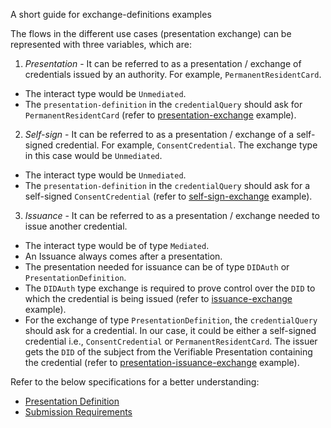 A short guide for exchange-definitions examples

The flows in the different use cases (presentation exchange) can be represented with three variables, which are:

1. _Presentation_ - It can be referred to as a presentation / exchange of credentials issued by an authority. For example, `PermanentResidentCard`.
* The interact type would be `Unmediated`.
* The `presentation-definition` in the `credentialQuery` should ask for `PermanentResidentCard` (refer to [presentation-exchange](./presentation-exchange.md) example).

2. _Self-sign_ - It can be referred to as a presentation / exchange of a self-signed credential. For example, `ConsentCredential`. The exchange type in this case would be `Unmediated`.
* The interact type would be `Unmediated`.
* The `presentation-definition` in the `credentialQuery` should ask for a self-signed `ConsentCredential` (refer to [self-sign-exchange](./self-signed-exchange.md) example).

3. _Issuance_ - It can be referred to as a presentation / exchange needed to issue another credential.
* The interact type would be of type `Mediated`.
* An Issuance always comes after a presentation.
* The presentation needed for issuance can be of type `DIDAuth` or `PresentationDefinition`.
* The `DIDAuth` type exchange is required to prove control over the `DID` to which the credential is being issued (refer to [issuance-exchange](./issuance-exchange.md) example).
* For the exchange of type `PresentationDefinition`, the `credentialQuery` should ask for a credential. In our case, it could be either a self-signed credential i.e., `ConsentCredential` or `PermanentResidentCard`. The issuer gets the `DID` of the subject from the Verifiable Presentation containing the credential (refer to [presentation-issuance-exchange](./presentation-issuance-exchange.md) example).

Refer to the below specifications for a better understanding:

* [Presentation Definition](https://identity.foundation/presentation-exchange/#presentation-definition)
* [Submission Requirements](https://identity.foundation/presentation-exchange/#submission-requirement-feature)